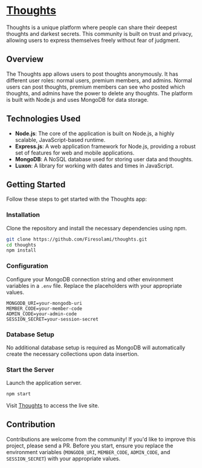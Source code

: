 # [Thoughts](https://the-thoughts-app.vercel.app)

Thoughts is a unique platform where people can share their deepest thoughts and darkest secrets. This community is built on trust and privacy, allowing users to express themselves freely without fear of judgment.

## Overview

The Thoughts app allows users to post thoughts anonymously. It has different user roles: normal users, premium members, and admins. Normal users can post thoughts, premium members can see who posted which thoughts, and admins have the power to delete any thoughts. The platform is built with Node.js and uses MongoDB for data storage.

## Technologies Used

- **Node.js**: The core of the application is built on Node.js, a highly scalable, JavaScript-based runtime.
- **Express.js**: A web application framework for Node.js, providing a robust set of features for web and mobile applications.
- **MongoDB**: A NoSQL database used for storing user data and thoughts.
- **Luxon**: A library for working with dates and times in JavaScript.

## Getting Started

Follow these steps to get started with the Thoughts app:

### Installation

Clone the repository and install the necessary dependencies using npm.

```bash
git clone https://github.com/Firesolami/thoughts.git
cd thoughts
npm install
```

### Configuration

Configure your MongoDB connection string and other environment variables in a `.env` file. Replace the placeholders with your appropriate values.

```env
MONGODB_URI=your-mongodb-uri
MEMBER_CODE=your-member-code
ADMIN_CODE=your-admin-code
SESSION_SECRET=your-session-secret
```

### Database Setup

No additional database setup is required as MongoDB will automatically create the necessary collections upon data insertion.

### Start the Server

Launch the application server.

```bash
npm start
```

Visit [Thoughts](https://the-thoughts-app.vercel.app) to access the live site.

## Contribution

Contributions are welcome from the community! If you'd like to improve this project, please send a PR. Before you start, ensure you replace the environment variables (`MONGODB_URI`, `MEMBER_CODE`, `ADMIN_CODE`, and `SESSION_SECRET`) with your appropriate values.
